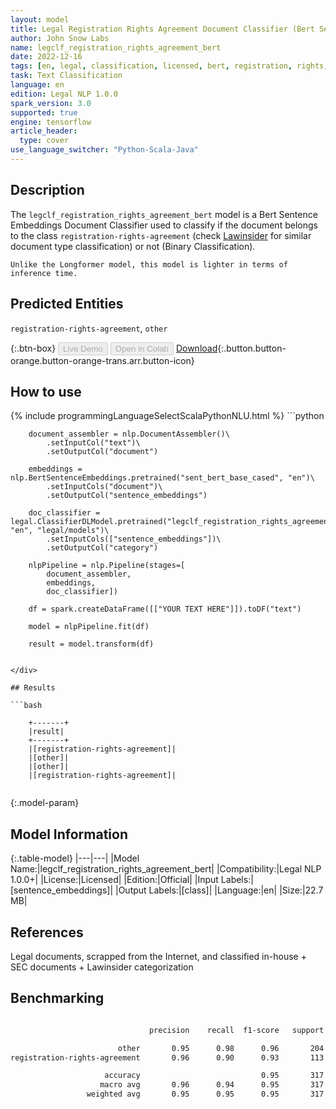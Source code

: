 ```yaml
---
layout: model
title: Legal Registration Rights Agreement Document Classifier (Bert Sentence Embeddings)
author: John Snow Labs
name: legclf_registration_rights_agreement_bert
date: 2022-12-16
tags: [en, legal, classification, licensed, bert, registration, rights, agreement, tensorflow]
task: Text Classification
language: en
edition: Legal NLP 1.0.0
spark_version: 3.0
supported: true
engine: tensorflow
article_header:
  type: cover
use_language_switcher: "Python-Scala-Java"
---
```


## Description

The `legclf_registration_rights_agreement_bert` model is a Bert Sentence Embeddings Document Classifier used to classify if the document belongs to the class `registration-rights-agreement` (check [Lawinsider](https://www.lawinsider.com/tags) for similar document type classification) or not (Binary Classification).

    Unlike the Longformer model, this model is lighter in terms of inference time.

## Predicted Entities

`registration-rights-agreement`, `other`

{:.btn-box}
<button class="button button-orange" disabled>Live Demo</button>
<button class="button button-orange" disabled>Open in Colab</button>
[Download](https://s3.amazonaws.com/auxdata.johnsnowlabs.com/legal/models/legclf_registration_rights_agreement_bert_en_1.0.0_3.0_1671227677727.zip){:.button.button-orange.button-orange-trans.arr.button-icon}

## How to use



<div class="tabs-box" markdown="1">
{% include programmingLanguageSelectScalaPythonNLU.html %}
```python

        document_assembler = nlp.DocumentAssembler()\
            .setInputCol("text")\
            .setOutputCol("document")

        embeddings = nlp.BertSentenceEmbeddings.pretrained("sent_bert_base_cased", "en")\
            .setInputCols("document")\
            .setOutputCol("sentence_embeddings")

        doc_classifier = legal.ClassifierDLModel.pretrained("legclf_registration_rights_agreement_bert", "en", "legal/models")\
            .setInputCols(["sentence_embeddings"])\
            .setOutputCol("category")

        nlpPipeline = nlp.Pipeline(stages=[
            document_assembler, 
            embeddings,
            doc_classifier])

        df = spark.createDataFrame([["YOUR TEXT HERE"]]).toDF("text")

        model = nlpPipeline.fit(df)

        result = model.transform(df)
        
```

</div>

## Results

```bash

    +-------+
    |result|
    +-------+
    |[registration-rights-agreement]|
    |[other]|
    |[other]|
    |[registration-rights-agreement]|
    
```

{:.model-param}
## Model Information

{:.table-model}
|---|---|
|Model Name:|legclf_registration_rights_agreement_bert|
|Compatibility:|Legal NLP 1.0.0+|
|License:|Licensed|
|Edition:|Official|
|Input Labels:|[sentence_embeddings]|
|Output Labels:|[class]|
|Language:|en|
|Size:|22.7 MB|

## References

Legal documents, scrapped from the Internet, and classified in-house + SEC documents + Lawinsider categorization

## Benchmarking

```bash

                               precision    recall  f1-score   support

                        other       0.95      0.98      0.96       204
registration-rights-agreement       0.96      0.90      0.93       113

                     accuracy                           0.95       317
                    macro avg       0.96      0.94      0.95       317
                 weighted avg       0.95      0.95      0.95       317

```